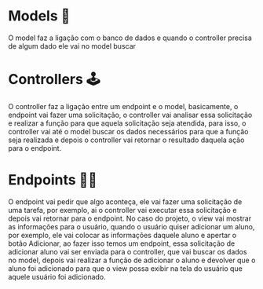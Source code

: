 # Models 🎲

O model faz a ligação com o banco de dados e quando o controller precisa de algum dado ele vai no model buscar

# Controllers 🕹️

O controller faz a ligação entre um endpoint e o model, basicamente, o endpoint vai fazer uma solicitação, o controller vai analisar essa solicitação e realizar a função para que aquela solicitação seja atendida, para isso, o controller vai até o model buscar os dados necessários para que a função seja realizada e depois o controller vai retornar o resultado daquela ação para o endpoint.

# Endpoints 👩‍💻

O endpoint vai pedir que algo aconteça, ele vai fazer uma solicitação de uma tarefa, por exemplo, ai o controller vai executar essa solicitação e depois vai retornar para o endpoint. No caso do projeto, o view vai mostrar as informações para o usuário, quando o usuário quiser adicionar um aluno, por exemplo, ele vai colocar as informações daquele aluno e apertar o botão Adicionar, ao fazer isso temos um endpoint, essa solicitação de adicionar aluno vai ser enviada para o controller, que vai buscar os dados no model, depois vai realizar a função de adicionar o aluno e devolver que o aluno foi adicionado para que o view possa exibir na tela do usuário que aquele usuário foi adicionado.